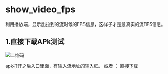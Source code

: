 # show_video_fps

利用播放端，显示出拉到的流时候的FPS信息，这样子才是最真实的流FPS信息。

## 1.直接下载APk测试 


![二维码](https://github.com/weizongwei5/show_video_fps/blob/master/otherfile/5d013a9ebe64352c7ab03f380961df11.png?raw=true)

apk打开之后入口里面，有输入流地址的输入框。 或者 ： [直接下载](https://github.com/weizongwei5/show_video_fps/raw/master/otherfile/release1.0.apk)